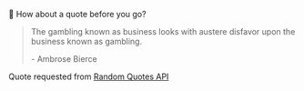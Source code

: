📣 How about a quote before you go?

> The gambling known as business looks with austere disfavor upon the business known as gambling.
>
> <p>- Ambrose Bierce</p>

Quote requested from [Random Quotes API](https://github.com/lukePeavey/quotable)
